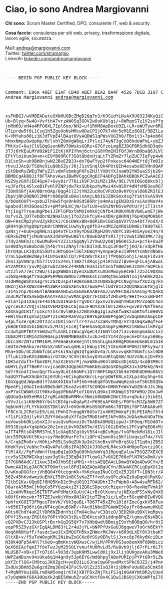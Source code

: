 <h1>Ciao, io sono <strong>Andrea Margiovanni</strong></h1>
<p><strong>Chi sono:</strong> Scrum Master Certified, DPO, consulente IT, web & security.</p>
<p><strong>Cosa faccio:</strong> consulenza per siti web, privacy, trasformazione digitale, lavoro agile, sicurezza.</p>
<p class="lead">
  Mail: <a href="mailto:andrea@margiovanni.com">andrea@margiovanni.com</a><br />
  Twitter: <a href="https://twitter.com/stramargio" rel="me">twitter.com/stramargio</a><br />
  LinkedIn <a href="https://www.linkedin.com/in/andreamargiovanni/">linkedin.com/andreamargiovanni</a>
</p>
<br />
<pre>
-----BEGIN PGP PUBLIC KEY BLOCK-----
  
Comment: E06A 40EF E1AF CB48 ABEF  BEA2 8A4F 4526 7DCB 3197
Comment: Andrea Margiovanni <andrea@margiovanni.com>

xsFNBGJ/wVMBEADate0XNHUGBcZMgD2Qq7n3/K9SidYLNsAX9U832JNKyQiCTHAv
Ub+Blyq+5w40+VvfthA7vrzAW0Sq3GOV2w0uKUblgi/+8WRqoSTz1V2suPfg3H+2
jnRN69/xH4o4RFO6XL7Ipl6oo/NH2+uf1RHM8ApBoxU9ZL+LR+oWUTywr6RQzTzr
UTiprdw5f8L1Csg1h5ZgeOoNsMMcw0DaCPIjO7k7vNr5eM1Ez8GOI/9BZlLa4AK0
K+VMYahs60Lz1KJdTVpE4lBAat0VyAQDWS1qPWsVUGIh0/FBn1t3+7p4ob6GoPIr
hHnxNmpzOwUpHp/M/lvhYZ8mVgW8qLrJPtlxi74yN73gCUO6hdeWFmL+ybZJ8Hrf
FMtXsC+0ajClU1QqGsenNRV70WsksGQRz+G7GfzoLmgBZJDGFBRSdhGD3qdvq3F6
3TJj6YKEaLMYd02W1F1ZtKjKPIfhmj6ctniG8YRmIN3FQfJWrnB0baQ6JLVCEMEj
EFtYloi0um3m+m+cE9fB09RCF3SQtQbdxHjqLtTYZRmZr7lpZUC7IqFyp4wNqXOb
D1CsnSh+uh9BHOnjwN2JBvEZBJ3+dn7QwFYyp2fPxkesc64O4WEYt8jTmOIza3Hp
rhvuJJAcB/TSQheXiuQ0bSZy/J6jJ1sVSnqlQh4PUtQIH4esabe6EVHn9QARAQAB
zStBbmRyZWEgTWFyZ2lvdmFubmkgPGFuZHJlYUBtYXJnaW92YW5uaS5jb20+wsGR
BBMBCgAkBQJif8FTAhsvAwsJBwMVCggCHgECF4ADFgIBAhkBBQkPCZwAACEJEIpP
RSZ9yzGXFiEE4GpA7+Gvy0ir776iik9FJn3LMZc1RA/9EL7VXI6GoQbkcblj8bm7
+uJFafbL4SlxeBiFvHlPZNPjdw7kxSUbkpzhyMwi4XvQSOY4dNfxMD3euRG7MhTC
7IOm9S6fjAAV0BrnOAp/0qg41lIJtYN22ucRoCVPzDz0vHYOjalO86ZR3lEJ/jDW
ZbpVjNh20QNOl2M0frO8Op0EsBAolnAmjLNbIGJZ0kSmxdsg7fsKtXsAS9VKTZ9T
8/b0oKOUFY+qxbu2lhGw5fqs0nk0SdS8GRrje4mAuigEN2DzGraiAoVNaV4sgpcl
GpabxdlXh3GQoo25v+pMfoHLKCjW/CwTiUX+eSh2NYNSvePdtU/VjiTl3ctAJMcv
fYjIog7TroauHgPbe1JZPlGPbxtbMUImhkUjCNfb4JHUKVRU6VGKLwnE7jWerYJ1
OsfvsZLjDTTebQbrB2NHalUujIfo2ZskfCyK+uXDH/g8HhNjT6p4QqMOHb6tgrR+
QN+FHsCMp2yhvUZykRcki/C6cDWkxBN+88R1BvCGUSq6VXYVza4bt7VodX/daVJq
q894YgkVhgQ8pYpk8rCNMN9CiUwhybyq0fh3+vdMIZqXRQ1DkWEcT8O0TkElIVs2
qxNsjr+6uU+pgRWLniq64otF1xV9yYDGUZRpH20V/BOYC10S465AyoeZ4n/9/nkV
nERxGZMQfjcMuNnoAXJddnPOwU0EYn/BUwEQAOfsRi7jtiVwGtZN83MK/73gnuig
JTdy2ANFmJc/6wUMuR+EY2ZJ1zGgqNyl2YXwU2yO0jW66KCSJu+pcYk+UuZRITvJ
Gs90dhyASBobcUEjh4b/tniZNAyTrEcB3lXdLhLqi3FQefjjKd/E/xdpRfHEOCEE
IhrQ4pLLKIQxhS5XDtsJHtGQo+l56lXEWqY4yAnpeqFeJi9M4XYsmNrdNG8u043Q
V7nL5pwK8HZNey14IUYGv0alIQ7/Pd2WSrhk1njTfPQ6Qiohj1/eUqFidv34rlfG
ZFmiJpVmNrp/O57TiV2zx24nLT1WX7TdRqsjp41RTdZZlBv0+qFCLajA8woC/ARf
eY2AMtKn/yuvMjqUrwbzZAHcZ44KNN/H3a1IStSn5fm0WZeKJzmVFr6QPCE1meAW
utzJlvA77ec7zWU/s1pqXWWDn1Dye1XuDDtsuXUsMwoyEHCHEl725IC9QXmoI1l2
uIb8q+H0qefYSUq0PSPPNm3WOOx72MHmksCInmMqt0u58ENTIojhAKRk2QJxdBlz
UIdHMmgWShVa3grVc2GzDJsp3TeQ0s680JXzUO8SbqPCCNvgT6xfXUzZg7kVeSND
QHZnjkSFXQW2sB+Rh3WK+I8aSXEhv8376wSP+liUdY81s2QQINBu56t8jglbDqTt
/3145znp70IeG4lBABEBAAHCw5sEGAEKAA8FAmJ/wVMFCQ8JnAACGy4CQAkQik9F
Jn3LMZfBXSAEGQEKAAYFAmJ/wVMACgkQrrFCOd5fZHhxPQ/9HIt+xxxWF04ti96c
+XiaTip31XaqTE44m1NJ5UI9uFbrrgVDsrJpxnv2bvGQhYHbmzM7ZoGDC4onYS80
ygrceLK7ZVQjsiN3XVEM2QXELCGjmoJF9DYXZElNT1ZRkv+qvvKV7NAfheAsCKoU
XdXkSgdCR1f/u1kc47nsr8vlBKEsZzWhVkBgIgiaZkKfwaKzubKt6fL090VbhPS7
+HHlV6J0IqV5ojQoPTZIvHbFRahVoyzB9Y6pKkB8P4gGRjVxOqUmKAk6pCbPw1Bo
w4pLfxZe/q9c2OTz2cvzUXiiGrrlrr47vu7x2aRvTMhQ/nYrQs0qXwBqfFoFJAEP
ykBdEt8D35b1OB2nv5/M7Ajs1cHjfaHeha5OpXnGpFyHBPK2iRWAw1lkMrg2tUs4
Cc3wtpOPfBtFYeWZw2fLm1KLzIWucgVqeC42I6NYlQ47l3cvEmnp6abUc1xzebw0
2Ub8zM7C8M1AZh890aLpJN98MNB0aDSJvJbJ+OzYI44Zoyecm+DTsuy5R06yLOW/
JbIc5RrZNTuTMM16PLYPAHaBsKe8ejhtL955hLgGLKKRgPD6eeUSEWL01a1KtiWs
ceUTm7H6Ako/erNx5X/mNTxwLqAHLojkWuy1TKjYIEoXmR4PDRZr8Psy5w/3RHz+
Mha+5Db/dC2bNbfcbCuFski9azgWIQTgakDv4a/LSKvvvqKKT0Umfcsxl0DBEACt
1fluki2DxRX53BW0oirO7XK/4CVhl0s5nyQ4SvURtqQXW/4UzVsNLnjD+PX5WDPS
1DK5oIduf3+fbm3DFLYazXzESSrPj/mxW86u9K4lUNUcdDj6SQ/4xdB3M9cY8zZ7
mUHYLZydfTBmRYrvvjcaeDK3GQp56CPm6KbEuUQo5XDSgOK3Jx3SMekQ/N+ODlHo
5d7r9zoatInwcQqrTkxayOLdI4HaNFs1Q7rNRFCWpXIbE4e7KNhUDHHo86VzcM7G
haUQYThwKXhUbh7Aj6YUhj+6CikgBoXH/cL+grpOWfKRLo1XLpz4Gy5hg+SGO9WQ
IOnXggQdJWpwBdlY7AAK4GIOafxPIh6+HaEq8fGVEwaWqHzaUsef56CBSQ5WAzTZ
MpeAFLjUOoIIeda9BdSdWt2KxaZvsH57SCONQA+OHNVFeWxYwDZDnhJJcJNguB1Y
axP7oCCWbWtdJt90kxGgqVPb6APtof1OnVLQ9Ax1VKbWgt5TOFW9Q/ZOnJwHVXMu
qQUGaQxb05eMRA12rgRLa68BoRMMnc5NmiU0NQWKINnt3Su+qOukzj5ikESLLCOz
vVVvJic1cK6H96YrbstCBI4grwOqAyRJ+P69EoAFK6Es/POFhcMJZp5W07ZfIb4C
3qbUnHt/FLYYkbXGSTDKlAVJ+0VOnHUHs0ShDFm8Kc7BTQRif8FTARAA6uHlcUR/
fF8CeJL2CReSzE9/LmLtPmhI7neqgNY8GSx7zx4KM2HmkqFjOLPEIARsf5t4O6Vn
+f1iFLXZdjlyhVlZUYY4dua0zXffa2mTRbDtmFEJkPv08sJeDAxHwU4OaThWvBF3
xuVowsbkOKiaSnXIJruusQvuMavoi0cTbADkA9MdQispwJ+3F0oq/M1Od07vg0JW
893J8jg4xYg4phQx20z1nezLbvV0Zb8Tm/dIVil6IzD49ei2FCyqPqEO6xMjqbum
wJTT4FRtsO45RM37nL51cGAqB3CgtOyV5S4+qBCvRgo/fvGF6ekMd18icJIt1cBB
Uec55PQbVUt5Kxz+syfNoBGHurFe7v/iQPr42smn0sz5KfiUvqvid74x/fVOtVhh
k/CrqbZRo0rv/H0hixP05LSyOqZUk3pIm2tkeBxyVPnBrqSUz1T1q8njZB52uJn4
KHoKYyvLVubbc7x4QvAPald0sIPA2DQ1kJJG8zHLR4esXh4H0poTpvczi0CcKlKe
TlRlAX//FgFVdWnffUqaBq1qOX5gG89hGdxWYq31RpeqEaluw75SQZ7XEXCBmxcB
ccv5ySZKPWIXkgjspx3gSUcI3EqB43fTtowGi7v0X2E768ePlN7NSxDmX/yVUe65
Zf7GUN6AdC/I1xwc3ImOJhbSEtuMH1++htsAEQEAAcLDmwQYAQoADwUCYn/BUwUJ
DwmcAAIbLgJACRCKT0Umfcsxl8FdIAQZAQoABgUCYn/BUwAKCRCiqDpXGt2qjwBv
D/wKnaDGGferjVhBQ04Y0teegnKk+YkKekapINuCCdIxZ5J2GfT+1DN3tr/AOi5n
56Zv45hKvdwmzUuEhXLT5Oh1nBCSyKaZTffvdloyGPczKwZz0aDqo0jRyKQ/edCI
72tbS1Ka+UQgOIf8HQ5KnD2e9hzU01O17OAUDhrI7cFWpbO+A8w4saRFD62/crOS
D8aroA3R5mCjh0gCo5PYUzpAxiZf1ZQ0iSDpecKcRiqxrrO8+RavNqTVmk1M9Wmo
li1xAHVRkqeS6ITDTFwhPUMqtXGuUjC4irBj0lKunn/ujNEXudFSSxNyGhX81LZO
kOUfGrWxcwbr75TZEJwxNjYHox8NJAY2tpTZhqJic/LnEer5GcqWhDIw6VQ0pnr1
9phfoXG0IT3FMgeuT8nVK/YUk3goBL+TO67T45xZPo10ldfZoeCgxkV58FuxxCvb
+v656I7g06YiGmzNT4cgGnuBSWP/+PAcH1NboIPGAmWI9GpjFr0dwwmuHKUZkueb
AOts6ChdY4uK2lYDR6NZDdnYhiCFmO4cOw/vC3QteO/3ED2NXu9DXlkqRpvyDgwj
DPVf15sxq/IRGl6y7OPtYOGV3tDLvID6XcesK9iddnpBPqZ/tgmsvE6sKBCex1Nr
eQ2PXDvCJ13kUSPlrBxrkGgIG5QY7x7XHbQwdtBBmigI9xYhBOBqQO/hr8tIq+++
oopPRSZ9yzGXrIgQALDM83rL2r4a3jYL+bNPPfUxGaUJ8gqweV7oGrh6EkYY18Rq
Noq6H6NYpfF/fasdcSwo3CxIMQSFH5kxZHWerRKJWv+k669dLXEf8V3tbaKTG0UD
GltXB+v/f5uTeW0egKRLINibwZxGCKe0YGSy0ERylSjJxnc8p76ky6KciDLm+8B1
NI0k4QFp5A4hl7tUeQ+qBmKncvWQXwsC/wjLM/PPHVHS3ao8emXHFODWbLciKTD/
QeX6OIAcFqmI7f0oTwzJyM25SOLYvmufhU0RvLd5/Ru8vb9jlj67rPLr6LTtZR2k
WLUSB7+VB+xI7rQ7i6l+9U3d/3upK0M5LwwCdH1j9x1lijOUHgoxAKu3MWe8sjQM
UWPZaNDsnv94sUka6q1H4gn9y5Jp6EYG/WdQhpg7ABoPURIpjPYPtGRr5LZWxIrQ
pXfZcflGG+CM9tqiJKKZgcH+yeEO1LLGJnaCqwGPywdMxtSPkC6JZ2/i4Pnm4Fuq
ZsdUx3BHb5Zw6gzdZmq3OxE42FsC9/QlZz25IsQJHr2jBNnFxUu6Ea5Cmk58xv5z
f+RqNRYUu1GBLrmDkW5omq1rK7AjXB7FOxZNjTkiFSJq10GAHYNtBR2yCUodvMu1
e7yOqWWAfG6A30QeXk2qBE5HWuhZruGChktF0x4C1Dw1JBS0jCXKoWPfqI7O
=qJ+l
-----END PGP PUBLIC KEY BLOCK-----
  </pre>

